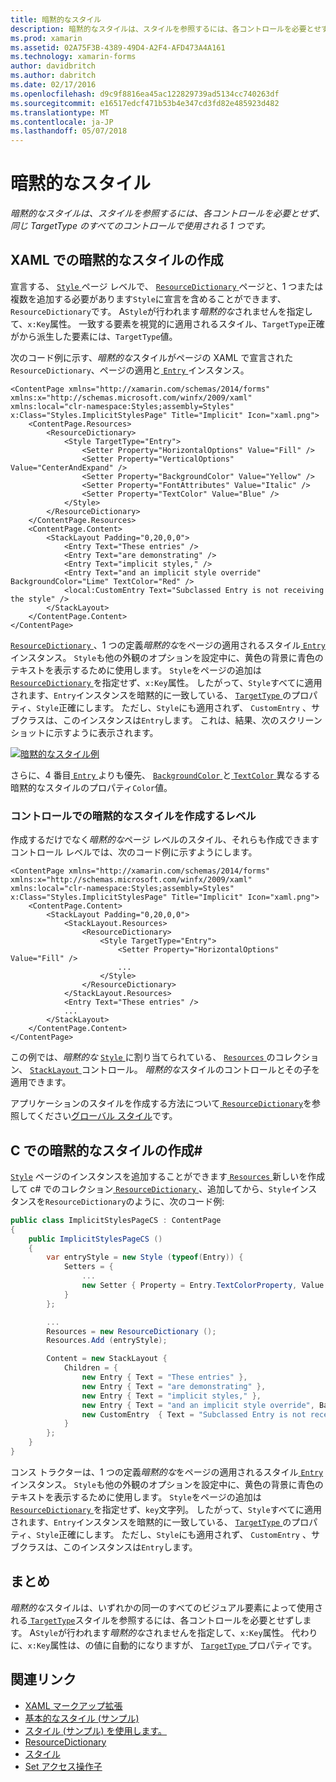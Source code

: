 ```yaml
---
title: 暗黙的なスタイル
description: 暗黙的なスタイルは、スタイルを参照するには、各コントロールを必要とせず、同じ TargetType のすべてのコントロールで使用される 1 つです。
ms.prod: xamarin
ms.assetid: 02A75F3B-4389-49D4-A2F4-AFD473A4A161
ms.technology: xamarin-forms
author: davidbritch
ms.author: dabritch
ms.date: 02/17/2016
ms.openlocfilehash: d9c9f8816ea45ac122829739ad5134cc740263df
ms.sourcegitcommit: e16517edcf471b53b4e347cd3fd82e485923d482
ms.translationtype: MT
ms.contentlocale: ja-JP
ms.lasthandoff: 05/07/2018
---
```

# <a name="implicit-styles"></a>暗黙的なスタイル

_暗黙的なスタイルは、スタイルを参照するには、各コントロールを必要とせず、同じ TargetType のすべてのコントロールで使用される 1 つです。_

## <a name="creating-an-implicit-style-in-xaml"></a>XAML での暗黙的なスタイルの作成

宣言する、 [ `Style` ](https://developer.xamarin.com/api/type/Xamarin.Forms.Style/)ページ レベルで、 [ `ResourceDictionary` ](https://developer.xamarin.com/api/type/Xamarin.Forms.ResourceDictionary/)ページと、1 つまたは複数を追加する必要があります`Style`に宣言を含めることができます、`ResourceDictionary`です。 A`Style`が行われます*暗黙的な*されませんを指定して、`x:Key`属性。 一致する要素を視覚的に適用されるスタイル、`TargetType`正確がから派生した要素には、`TargetType`値。

次のコード例に示す、*暗黙的な*スタイルがページの XAML で宣言された`ResourceDictionary`、ページの適用と[ `Entry` ](https://developer.xamarin.com/api/type/Xamarin.Forms.Entry/)インスタンス。

```xaml
<ContentPage xmlns="http://xamarin.com/schemas/2014/forms" xmlns:x="http://schemas.microsoft.com/winfx/2009/xaml" xmlns:local="clr-namespace:Styles;assembly=Styles" x:Class="Styles.ImplicitStylesPage" Title="Implicit" Icon="xaml.png">
    <ContentPage.Resources>
        <ResourceDictionary>
            <Style TargetType="Entry">
                <Setter Property="HorizontalOptions" Value="Fill" />
                <Setter Property="VerticalOptions" Value="CenterAndExpand" />
                <Setter Property="BackgroundColor" Value="Yellow" />
                <Setter Property="FontAttributes" Value="Italic" />
                <Setter Property="TextColor" Value="Blue" />
            </Style>
        </ResourceDictionary>
    </ContentPage.Resources>
    <ContentPage.Content>
        <StackLayout Padding="0,20,0,0">
            <Entry Text="These entries" />
            <Entry Text="are demonstrating" />
            <Entry Text="implicit styles," />
            <Entry Text="and an implicit style override" BackgroundColor="Lime" TextColor="Red" />
            <local:CustomEntry Text="Subclassed Entry is not receiving the style" />
        </StackLayout>
    </ContentPage.Content>
</ContentPage>
```

[ `ResourceDictionary` ](https://developer.xamarin.com/api/type/Xamarin.Forms.ResourceDictionary/) 、1 つの定義*暗黙的な*をページの適用されるスタイル[ `Entry` ](https://developer.xamarin.com/api/type/Xamarin.Forms.Entry/)インスタンス。 `Style`も他の外観のオプションを設定中に、黄色の背景に青色のテキストを表示するために使用します。 `Style`をページの追加は[ `ResourceDictionary` ](https://developer.xamarin.com/api/type/Xamarin.Forms.ResourceDictionary/)を指定せず、`x:Key`属性。 したがって、`Style`すべてに適用されます、`Entry`インスタンスを暗黙的に一致している、 [ `TargetType` ](https://developer.xamarin.com/api/property/Xamarin.Forms.Style.TargetType/)のプロパティ、`Style`正確にします。 ただし、`Style`にも適用されず、 `CustomEntry` 、サブクラスは、このインスタンスは`Entry`します。 これは、結果、次のスクリーン ショットに示すように表示されます。

[![](implicit-images/implicit-styles.png "暗黙的なスタイル例")](implicit-images/implicit-styles-large.png#lightbox "暗黙的なスタイルの例")

さらに、4 番目[ `Entry` ](https://developer.xamarin.com/api/type/Xamarin.Forms.Entry/)よりも優先、 [ `BackgroundColor` ](https://developer.xamarin.com/api/property/Xamarin.Forms.VisualElement.BackgroundColor/)と[ `TextColor` ](https://developer.xamarin.com/api/property/Xamarin.Forms.Entry.TextColor/)異なるする暗黙的なスタイルのプロパティ`Color`値。

### <a name="creating-an-implicit-style-at-the-control-level"></a>コントロールでの暗黙的なスタイルを作成するレベル

作成するだけでなく*暗黙的な*ページ レベルのスタイル、それらも作成できますコントロール レベルでは、次のコード例に示すようにします。

```xaml
<ContentPage xmlns="http://xamarin.com/schemas/2014/forms" xmlns:x="http://schemas.microsoft.com/winfx/2009/xaml" xmlns:local="clr-namespace:Styles;assembly=Styles" x:Class="Styles.ImplicitStylesPage" Title="Implicit" Icon="xaml.png">
    <ContentPage.Content>
        <StackLayout Padding="0,20,0,0">
            <StackLayout.Resources>
                <ResourceDictionary>
                    <Style TargetType="Entry">
                        <Setter Property="HorizontalOptions" Value="Fill" />
                        ...
                    </Style>
                </ResourceDictionary>
            </StackLayout.Resources>
            <Entry Text="These entries" />
            ...
        </StackLayout>
    </ContentPage.Content>
</ContentPage>
```

この例では、*暗黙的な* [ `Style` ](https://developer.xamarin.com/api/type/Xamarin.Forms.Style/)に割り当てられている、 [ `Resources` ](https://developer.xamarin.com/api/property/Xamarin.Forms.VisualElement.Resources/)のコレクション、 [ `StackLayout` ](https://developer.xamarin.com/api/type/Xamarin.Forms.StackLayout/)コントロール。 *暗黙的な*スタイルのコントロールとその子を適用できます。

アプリケーションのスタイルを作成する方法について[ `ResourceDictionary`](https://developer.xamarin.com/api/type/Xamarin.Forms.ResourceDictionary/)を参照してください[グローバル スタイル](~/xamarin-forms/user-interface/styles/application.md)です。

## <a name="creating-an-implicit-style-in-c35"></a>C での暗黙的なスタイルの作成&#35;

[`Style`](https://developer.xamarin.com/api/type/Xamarin.Forms.Style/) ページのインスタンスを追加することができます[ `Resources` ](https://developer.xamarin.com/api/property/Xamarin.Forms.VisualElement.Resources/)新しいを作成して c# でのコレクション[ `ResourceDictionary` ](https://developer.xamarin.com/api/type/Xamarin.Forms.ResourceDictionary/)、追加してから、`Style`インスタンスを`ResourceDictionary`のように、次のコード例:

```csharp
public class ImplicitStylesPageCS : ContentPage
{
    public ImplicitStylesPageCS ()
    {
        var entryStyle = new Style (typeof(Entry)) {
            Setters = {
                ...
                new Setter { Property = Entry.TextColorProperty, Value = Color.Blue }
            }
        };

        ...
        Resources = new ResourceDictionary ();
        Resources.Add (entryStyle);

        Content = new StackLayout {
            Children = {
                new Entry { Text = "These entries" },
                new Entry { Text = "are demonstrating" },
                new Entry { Text = "implicit styles," },
                new Entry { Text = "and an implicit style override", BackgroundColor = Color.Lime, TextColor = Color.Red },
                new CustomEntry  { Text = "Subclassed Entry is not receiving the style" }
            }
        };
    }
}
```

コンス トラクターは、1 つの定義*暗黙的な*をページの適用されるスタイル[ `Entry` ](https://developer.xamarin.com/api/type/Xamarin.Forms.Entry/)インスタンス。 `Style`も他の外観のオプションを設定中に、黄色の背景に青色のテキストを表示するために使用します。 `Style`をページの追加は[ `ResourceDictionary` ](https://developer.xamarin.com/api/type/Xamarin.Forms.ResourceDictionary/)を指定せず、`key`文字列。 したがって、`Style`すべてに適用されます、`Entry`インスタンスを暗黙的に一致している、 [ `TargetType` ](https://developer.xamarin.com/api/property/Xamarin.Forms.Style.TargetType/)のプロパティ、`Style`正確にします。 ただし、`Style`にも適用されず、 `CustomEntry` 、サブクラスは、このインスタンスは`Entry`します。

## <a name="summary"></a>まとめ

*暗黙的な*スタイルは、いずれかの同一のすべてのビジュアル要素によって使用される[ `TargetType`](https://developer.xamarin.com/api/property/Xamarin.Forms.Style.TargetType/)スタイルを参照するには、各コントロールを必要とせずします。 A`Style`が行われます*暗黙的な*されませんを指定して、`x:Key`属性。 代わりに、`x:Key`属性は、の値に自動的になりますが、 [ `TargetType` ](https://developer.xamarin.com/api/property/Xamarin.Forms.Style.TargetType/)プロパティです。



## <a name="related-links"></a>関連リンク

- [XAML マークアップ拡張](~/xamarin-forms/xaml/xaml-basics/xaml-markup-extensions.md)
- [基本的なスタイル (サンプル)](https://developer.xamarin.com/samples/xamarin-forms/UserInterface/Styles/BasicStyles/)
- [スタイル (サンプル) を使用します。](https://developer.xamarin.com/samples/xamarin-forms/WorkingWithStyles/)
- [ResourceDictionary](https://developer.xamarin.com/api/type/Xamarin.Forms.ResourceDictionary/)
- [スタイル](https://developer.xamarin.com/api/type/Xamarin.Forms.Style/)
- [Set アクセス操作子](https://developer.xamarin.com/api/type/Xamarin.Forms.Setter/)
